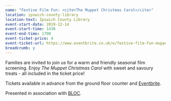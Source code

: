 ```yaml
---
name: "Festive Film Fun: <cite>The Muppet Christmas Carol</cite>"
location: ipswich-county-library
location-text: Ipswich County Library
event-start-date: 2019-12-14
event-start-time: 1430
event-end-time: 1700
event-ticket-price: 4
event-ticket-url: https://www.eventbrite.co.uk/e/festive-film-fun-muppet-christmas-carol-tickets-81527084705
breadcrumb: y
---
```


Families are invited to join us for a warm and friendly seasonal film screening. Enjoy <cite>The Muppet Christmas Carol</cite> with sweet and savoury treats - all included in the ticket price!

Tickets available in advance from the ground floor counter and [Eventbrite](https://www.eventbrite.co.uk/e/festive-film-fun-muppet-christmas-carol-tickets-81527084705).

Presented in association with [BLOC](/bloc/).
